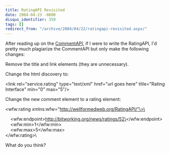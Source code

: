 ```yaml
---
title: RatingAPI Revisited
date: 2004-04-23 -0800
disqus_identifier: 359
tags: []
redirect_from: "/archive/2004/04/22/ratingapi-revisited.aspx/"
---
```


After reading up on the [CommentAPI](http://wellformedweb.org/story/9),
if I were to write the RatingAPI, I'd pretty much plagiarize the
CommentAPI but only make the following changes:

Remove the title and link elements (they are unnecessary).

Change the html discovery to:

\<link rel="service.rating" type="text/xml" href="url goes here"
title="Rating Interface" min="0" max="5"/\>

Change the new comment element to a rating element:

\<wfw:rating xmlns:wfw="http://wellformedweb.org/RatingAPI/"\>\

    \<wfw:endpoint\>http://bitworking.org/news/ratings/52\</wfw:endpoint\>\
     \<wfw:min\>1\</wfw:min\>\
     \<wfw:max\>5\</wfw:max\>\
 \</wfw:rating\>\

What do you think?

